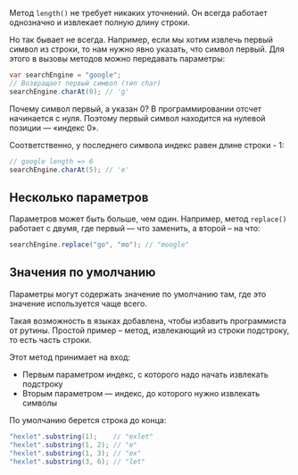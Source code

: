 
Метод `length()` не требует никаких уточнений. Он всегда работает однозначно и извлекает полную длину строки.

Но так бывает не всегда. Например, если мы хотим извлечь первый символ из строки, то нам нужно явно указать, что символ первый. Для этого в вызовы методов можно передавать параметры:

```java
var searchEngine = "google";
// Возвращает первый символ (тип char)
searchEngine.charAt(0); // 'g'
```

Почему символ первый, а указан 0? В программировании отсчет начинается с нуля. Поэтому первый символ находится на нулевой позиции — «индекс 0».

Соответственно, у последнего символа индекс равен длине строки - 1:

```java
// google length => 6
searchEngine.charAt(5); // 'e'
```

## Несколько параметров

Параметров может быть больше, чем один. Например, метод `replace()` работает с двумя, где первый — что заменить, а второй – на что:

```java
searchEngine.replace("go", "mo"); // "moogle"
```

## Значения по умолчанию

Параметры могут содержать значение по умолчанию там, где это значение используется чаще всего.

Такая возможность в языках добавлена, чтобы избавить программиста от рутины. Простой пример – метод, извлекающий из строки подстроку, то есть часть строки.

Этот метод принимает на вход:

* Первым параметром индекс, с которого надо начать извлекать подстроку
* Вторым параметром — индекс, до которого нужно извлекать символы

По умолчанию берется строка до конца:

```java
"hexlet".substring(1);    // "exlet"
"hexlet".substring(1, 2); // "e"
"hexlet".substring(1, 3); // "ex"
"hexlet".substring(3, 6); // "let"
```

